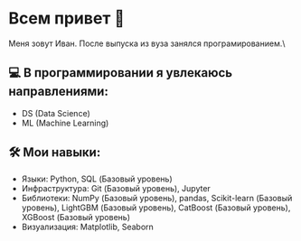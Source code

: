 # Всем привет 👋
  Меня зовут Иван. После выпуска из вуза занялся програмированием.\
## 💻 В программировании я увлекаюсь направлениями:
* DS (Data Science)
* ML (Machine Learning)
## 🛠️ Мои навыки:
* Языки: Python, SQL (Базовый уровень)
* Инфраструктура: Git (Базовый уровень), Jupyter
* Библиотеки: NumPy (Базовый уровень), pandas, Scikit-learn (Базовый уровень), LightGBM (Базовый уровень), CatBoost (Базовый уровень), XGBoost (Базовый уровень)
* Визуализация: Matplotlib, Seaborn
